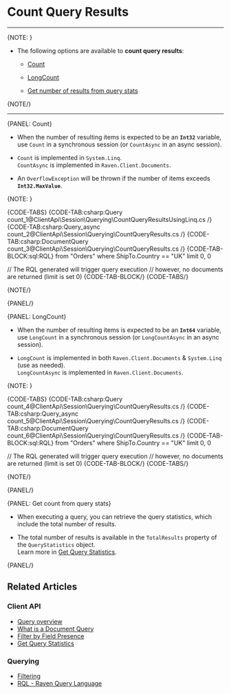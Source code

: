 ﻿# Count Query Results 

---

{NOTE: }

* The following options are available to **count query results**:

    * [Count](../../../client-api/session/querying/how-to-count-query-results#count)
  
    * [LongCount](../../../client-api/session/querying/how-to-count-query-results#longcount)
  
    * [Get number of results from query stats](../../../client-api/session/querying/how-to-count-query-results#get-count-from-query-stats)

{NOTE/}

---

{PANEL: Count}

* When the number of resulting items is expected to be an **`Int32`** variable,  
  use `Count` in a synchronous session (or `CountAsync` in an async session).  
  
* `Count` is implemented in `System.Linq`.  
  `CountAsync` is implemented in `Raven.Client.Documents`.  

* An `OverflowException` will be thrown if the number of items exceeds **`Int32.MaxValue`**. 

{NOTE: }

{CODE-TABS}
{CODE-TAB:csharp:Query count_1@ClientApi\Session\Querying\CountQueryResultsUsingLinq.cs /}
{CODE-TAB:csharp:Query_async count_2@ClientApi\Session\Querying\CountQueryResults.cs /}
{CODE-TAB:csharp:DocumentQuery count_3@ClientApi\Session\Querying\CountQueryResults.cs /}
{CODE-TAB-BLOCK:sql:RQL}
from "Orders"
where ShipTo.Country == "UK" limit 0, 0

// The RQL generated will trigger query execution
// however, no documents are returned (limit is set 0)
{CODE-TAB-BLOCK/}
{CODE-TABS/}

{NOTE/}

{PANEL/}

{PANEL: LongCount}

* When the number of resulting items is expected to be an **`Int64`** variable,  
  use `LongCount` in a synchronous session (or `LongCountAsync` in an async session).
  
* `LongCount` is implemented in both `Raven.Client.Documents` & `System.Linq` (use as needed).  
  `LongCountAsync` is implemented in `Raven.Client.Documents`.

{NOTE: }

{CODE-TABS}
{CODE-TAB:csharp:Query count_4@ClientApi\Session\Querying\CountQueryResults.cs /}
{CODE-TAB:csharp:Query_async count_5@ClientApi\Session\Querying\CountQueryResults.cs /}
{CODE-TAB:csharp:DocumentQuery count_6@ClientApi\Session\Querying\CountQueryResults.cs /}
{CODE-TAB-BLOCK:sql:RQL}
from "Orders"
where ShipTo.Country == "UK" limit 0, 0

// The RQL generated will trigger query execution
// however, no documents are returned (limit is set 0)
{CODE-TAB-BLOCK/}
{CODE-TABS/}

{NOTE/}

{PANEL/}

{PANEL: Get count from query stats}

* When executing a query, you can retrieve the query statistics, which include the total number of results.

* The total number of results is available in the `TotalResults` property of the `QueryStatistics` object.  
  Learn more in [Get Query Statistics](../../../client-api/session/querying/how-to-get-query-statistics). 

{PANEL/}

## Related Articles

### Client API

- [Query overview](../../../client-api/session/querying/how-to-query)  
- [What is a Document Query](../../../client-api/session/querying/document-query/what-is-document-query)  
- [Filter by Field Presence](../../../client-api/session/querying/how-to-filter-by-field)  
- [Get Query Statistics](../../../client-api/session/querying/how-to-get-query-statistics)  

### Querying

- [Filtering](../../../indexes/querying/filtering)   
- [RQL - Raven Query Language](../../../client-api/session/querying/what-is-rql) 
